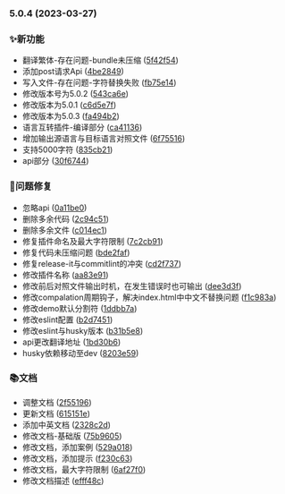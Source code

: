 

### 5.0.4 (2023-03-27)


### ✨新功能

* 翻译繁体-存在问题-bundle未压缩 ([5f42f54](https://github.com/ywymoshi/translate-language-webpack-plugin/commit/5f42f54e966a59f962ec43d940e478efe4833dfd))
* 添加post请求Api ([4be2849](https://github.com/ywymoshi/translate-language-webpack-plugin/commit/4be28492c8db0199e5d2614e5478b5e313f29fe6))
* 写入文件-存在问题-字符替换失败 ([fb75e14](https://github.com/ywymoshi/translate-language-webpack-plugin/commit/fb75e14b379467672950cd60cf0c2650445d5475))
* 修改版本号为5.0.2 ([543ca6e](https://github.com/ywymoshi/translate-language-webpack-plugin/commit/543ca6e6244e902c5c4b31ad085a9820da27ab36))
* 修改版本为5.0.1 ([c6d5e7f](https://github.com/ywymoshi/translate-language-webpack-plugin/commit/c6d5e7fc07e7eb5e134964262cedb25595e7ebbd))
* 修改版本为5.0.3 ([fa494b2](https://github.com/ywymoshi/translate-language-webpack-plugin/commit/fa494b2da4f3eccb8af31423a62264267b6a5d67))
* 语言互转插件-编译部分 ([ca41136](https://github.com/ywymoshi/translate-language-webpack-plugin/commit/ca41136ff80e177a1f36db90c53ad52351410c86))
* 增加输出源语言与目标语言对照文件 ([6f75516](https://github.com/ywymoshi/translate-language-webpack-plugin/commit/6f75516d7292348ab87a5604e74bdbe2bacd0423))
* 支持5000字符 ([835cb21](https://github.com/ywymoshi/translate-language-webpack-plugin/commit/835cb2109db3bd4533ff706d871e2a62133bbda6))
* api部分 ([30f6744](https://github.com/ywymoshi/translate-language-webpack-plugin/commit/30f6744951d3feab3dace8092551bb890fa0e599))


### 🐛问题修复

* 忽略api ([0a11be0](https://github.com/ywymoshi/translate-language-webpack-plugin/commit/0a11be0049c588e864083cfbb6ac04aa3ef306b8))
* 删除多余代码 ([2c94c51](https://github.com/ywymoshi/translate-language-webpack-plugin/commit/2c94c51ab4eea2673fc2cbb68bb9feed9e37bf37))
* 删除多余文件 ([c014ec1](https://github.com/ywymoshi/translate-language-webpack-plugin/commit/c014ec18a4dd94fe7c1dcf4f15661dff2bb016fd))
* 修复插件命名及最大字符限制 ([7c2cb91](https://github.com/ywymoshi/translate-language-webpack-plugin/commit/7c2cb918bb259c5dbf0f6c5d8876ff4f95663797))
* 修复代码未压缩问题 ([bde2faf](https://github.com/ywymoshi/translate-language-webpack-plugin/commit/bde2faf538b8dd9be4a43c06498d16d8dfd6c9a7))
* 修复release-it与commitlint的冲突 ([cd2f737](https://github.com/ywymoshi/translate-language-webpack-plugin/commit/cd2f7378b61a9bd8a3d60e578619e63d23060770))
* 修改插件名称 ([aa83e91](https://github.com/ywymoshi/translate-language-webpack-plugin/commit/aa83e912624fccab524e5ae0f0d276460704266f))
* 修改前后对照文件输出时机，在发生错误时也可输出 ([dee3d3f](https://github.com/ywymoshi/translate-language-webpack-plugin/commit/dee3d3f20dd0deef3f1f2677a501659098e7d2aa))
* 修改compalation周期钩子，解决index.html中中文不替换问题 ([f1c983a](https://github.com/ywymoshi/translate-language-webpack-plugin/commit/f1c983af446b2c3c46e162fb2043ab819ccc5fd5))
* 修改demo默认分割符 ([1ddbb7a](https://github.com/ywymoshi/translate-language-webpack-plugin/commit/1ddbb7ad766021dc0e152c6af38456366b88f7a9))
* 修改eslint配置 ([b2d7451](https://github.com/ywymoshi/translate-language-webpack-plugin/commit/b2d74511c65a917dddb975ac76b7d0754ba44568))
* 修改eslint与husky版本 ([b31b5e8](https://github.com/ywymoshi/translate-language-webpack-plugin/commit/b31b5e8f01e79990fdd4fd50dda24bef9cae8e6e))
* api更改翻译地址 ([1bd30b6](https://github.com/ywymoshi/translate-language-webpack-plugin/commit/1bd30b612743918184e363bdb64a3eec826fa213))
* husky依赖移动至dev ([8203e59](https://github.com/ywymoshi/translate-language-webpack-plugin/commit/8203e59d9a972ea4b1f562e61e8742596e1026cc))


### 📚文档

* 调整文档 ([2f55196](https://github.com/ywymoshi/translate-language-webpack-plugin/commit/2f55196e1fb63560f08390d888523bcd55664e7a))
* 更新文档 ([615151e](https://github.com/ywymoshi/translate-language-webpack-plugin/commit/615151e652029f950abe79ebea19d1209af5b649))
* 添加中英文档 ([2328c2d](https://github.com/ywymoshi/translate-language-webpack-plugin/commit/2328c2db38949c94adac825f75d993dd21eb3e39))
* 修改文档-基础版 ([75b9605](https://github.com/ywymoshi/translate-language-webpack-plugin/commit/75b960503b03a352b219ebfbbf1efb3c13c9eb84))
* 修改文档，添加案例 ([529a018](https://github.com/ywymoshi/translate-language-webpack-plugin/commit/529a01867b3fda70dde02a99ae2fc2d1e4aa4517))
* 修改文档，添加提示 ([f230c63](https://github.com/ywymoshi/translate-language-webpack-plugin/commit/f230c63004987e590caffb625c0c68bb8d9fcdbc))
* 修改文档，最大字符限制 ([6af27f0](https://github.com/ywymoshi/translate-language-webpack-plugin/commit/6af27f0b522c38dcfe064f33eb9886a8dc555661))
* 修改文档描述 ([efff48c](https://github.com/ywymoshi/translate-language-webpack-plugin/commit/efff48ccfa3cb14a6be29c251c16b6f7fc3761d7))